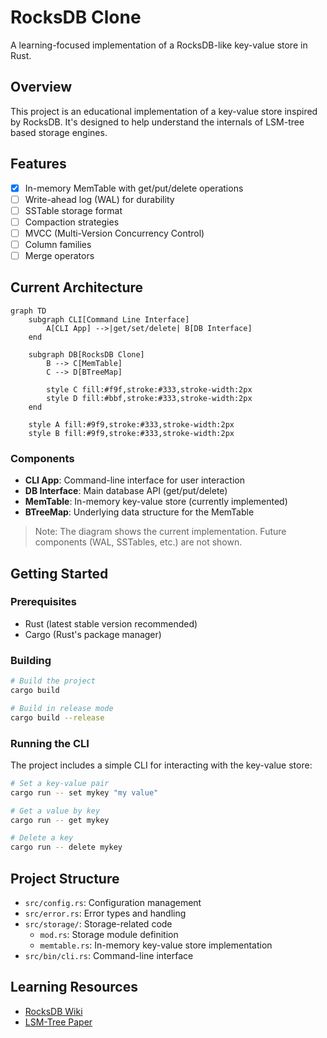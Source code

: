 # RocksDB Clone

A learning-focused implementation of a RocksDB-like key-value store in Rust.

## Overview

This project is an educational implementation of a key-value store inspired by RocksDB. It's designed to help understand the internals of LSM-tree based storage engines.

## Features

- [x] In-memory MemTable with get/put/delete operations
- [ ] Write-ahead log (WAL) for durability
- [ ] SSTable storage format
- [ ] Compaction strategies
- [ ] MVCC (Multi-Version Concurrency Control)
- [ ] Column families
- [ ] Merge operators

## Current Architecture

```mermaid
graph TD
    subgraph CLI[Command Line Interface]
        A[CLI App] -->|get/set/delete| B[DB Interface]
    end
    
    subgraph DB[RocksDB Clone]
        B --> C[MemTable]
        C --> D[BTreeMap]
        
        style C fill:#f9f,stroke:#333,stroke-width:2px
        style D fill:#bbf,stroke:#333,stroke-width:2px
    end
    
    style A fill:#9f9,stroke:#333,stroke-width:2px
    style B fill:#9f9,stroke:#333,stroke-width:2px
```

### Components

- **CLI App**: Command-line interface for user interaction
- **DB Interface**: Main database API (get/put/delete)
- **MemTable**: In-memory key-value store (currently implemented)
- **BTreeMap**: Underlying data structure for the MemTable

> Note: The diagram shows the current implementation. Future components (WAL, SSTables, etc.) are not shown.

## Getting Started

### Prerequisites

- Rust (latest stable version recommended)
- Cargo (Rust's package manager)

### Building

```bash
# Build the project
cargo build

# Build in release mode
cargo build --release
```

### Running the CLI

The project includes a simple CLI for interacting with the key-value store:

```bash
# Set a key-value pair
cargo run -- set mykey "my value"

# Get a value by key
cargo run -- get mykey

# Delete a key
cargo run -- delete mykey
```

## Project Structure

- `src/config.rs`: Configuration management
- `src/error.rs`: Error types and handling
- `src/storage/`: Storage-related code
  - `mod.rs`: Storage module definition
  - `memtable.rs`: In-memory key-value store implementation
- `src/bin/cli.rs`: Command-line interface

## Learning Resources

- [RocksDB Wiki](https://github.com/facebook/rocksdb/wiki)
- [LSM-Tree Paper](https://www.cs.umb.edu/~poneil/lsmtree.pdf)
